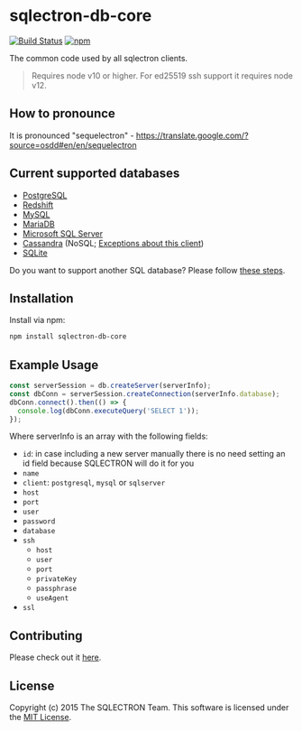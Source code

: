 # sqlectron-db-core

[![Build Status](https://github.com/sqlectron/sqlectron-db-core/workflows/Test/badge.svg?branch=master)](https://github.com/sqlectron/sqlectron-db-core/actions?query=workflow%3ATest+branch%3Amaster)
[![npm](https://img.shields.io/npm/v/sqlectron-db-core)](https://www.npmjs.com/package/sqlectron-db-core)

The common code used by all sqlectron clients.

> Requires node v10 or higher.
> For ed25519 ssh support it requires node v12.

## How to pronounce

It is pronounced "sequelectron" - https://translate.google.com/?source=osdd#en/en/sequelectron

## Current supported databases

- [PostgreSQL](http://www.postgresql.org/)
- [Redshift](https://aws.amazon.com/redshift/)
- [MySQL](https://www.mysql.com/)
- [MariaDB](https://mariadb.org/)
- [Microsoft SQL Server](http://www.microsoft.com/en-us/server-cloud/products/sql-server/)
- [Cassandra](http://cassandra.apache.org/) (NoSQL; [Exceptions about this client](https://github.com/sqlectron/sqlectron-core/releases/tag/v6.3.0))
- [SQLite](https://sqlite.org/)

Do you want to support another SQL database? Please follow [these steps](/CONTRIBUTING.md#adding-a-new-client).

## Installation

Install via npm:

```bash
npm install sqlectron-db-core
```

## Example Usage

```javascript
const serverSession = db.createServer(serverInfo);
const dbConn = serverSession.createConnection(serverInfo.database);
dbConn.connect().then(() => {
  console.log(dbConn.executeQuery('SELECT 1'));
});
```

Where serverInfo is an array with the following fields:

- `id`: in case including a new server manually there is no need setting an id field because SQLECTRON will do it for you
- `name`
- `client`: `postgresql`, `mysql` or `sqlserver`
- `host`
- `port`
- `user`
- `password`
- `database`
- `ssh`
  - `host`
  - `user`
  - `port`
  - `privateKey`
  - `passphrase`
  - `useAgent`
- `ssl`

## Contributing

Please check out it [here](/CONTRIBUTING.md).

## License

Copyright (c) 2015 The SQLECTRON Team. This software is licensed under the [MIT License](http://raw.github.com/sqlectron/sqlectron-db-core/master/LICENSE).
